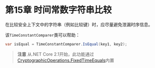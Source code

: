 # 第15章 时间常数字符串比较
在比较安全上下文中的字符串（例如比较键）时，应尽量避免泄漏时序信息。

该`TimeConstantComparer`类可以帮助：

``` C#
var isEqual = TimeConstantComparer.IsEqual(key1, key2);
```  

> **注意**
从.NET Core 2.1开始，此功能通过[CryptographicOperations.FixedTimeEquals](https://docs.microsoft.com/en-us/dotnet/api/system.security.cryptography.cryptographicoperations.fixedtimeequals?view=netcore-2.1)内置